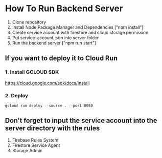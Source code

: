 # How To Run Backend Server
1. Clone repository
2. Install Node Package Manager and Dependencies ["npm install"]
3. Create service account with firestore and cloud storage permission
4. Put service-account.json into server folder
5. Run the backend server ["npm run start"]

## If you want to deploy it to Cloud Run
### 1. Install GCLOUD SDK
https://cloud.google.com/sdk/docs/install 
### 2. Deploy
```
gcloud run deploy --source . --port 8080
```

## Don't forget to input the service account into the server directory with the rules
1. Firebase Rules System
2. Firestore Service Agent
3. Storage Admin
